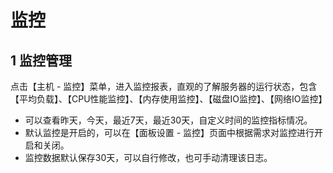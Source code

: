 # 监控

## 1 监控管理

点击【主机 - 监控】菜单，进入监控报表，直观的了解服务器的运行状态，包含【平均负载】、【CPU性能监控】、【内存使用监控】、【磁盘IO监控】、【网络IO监控】

- 可以查看昨天，今天，最近7天，最近30天，自定义时间的监控指标情况。
- 默认监控是开启的，可以在【面板设置 - 监控】页面中根据需求对监控进行开启和关闭。
- 监控数据默认保存30天，可以自行修改，也可手动清理该日志。

